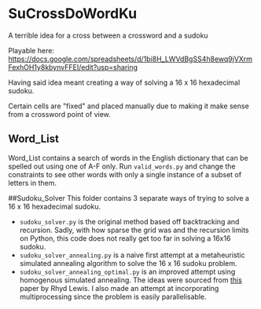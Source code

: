 # SuCrossDoWordKu
A terrible idea for a cross between a crossword and a sudoku

Playable here: https://docs.google.com/spreadsheets/d/1bi8H_LWVdBgSS4h8ewq9jVXrmFexhOH1y8kbynvFFEI/edit?usp=sharing

Having said idea meant creating a way of solving a 16 x 16 hexadecimal sudoku.

Certain cells are "fixed" and placed manually due to making it make sense from a crossword point of view.

## Word_List
Word_List contains a search of words in the English dictionary that can be spelled out using one of A-F only. Run `valid_words.py` and change the constraints to see other words with only a single instance of a subset of letters in them.

##Sudoku_Solver
This folder contains 3 separate ways of trying to solve a 16 x 16 hexadecimal sudoku.
- `sudoku_solver.py` is the original method based off backtracking and recursion. Sadly, with how sparse the grid was and the recursion limits on Python, this code does not really get too far in solving a 16x16 sudoku.
- `sudoku_solver_annealing.py` is a naive first attempt at a metaheuristic simulated annealing algorithm to solve the 16 x 16 sudoku problem. 
- `sudoku_solver_annealing_optimal.py` is an improved attempt using homogenous simulated annealing. The ideas were sourced from [this](http://rhydlewis.eu/papers/META_CAN_SOLVE_SUDOKU.pdf) paper by Rhyd Lewis. I also made an attempt at incorporating multiprocessing since the problem is easily parallelisable.
